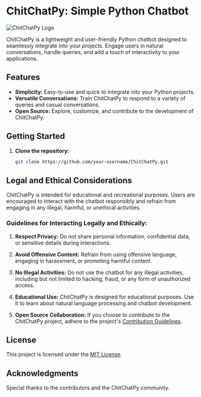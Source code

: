 # ChitChatPy: Simple Python Chatbot

![ChitChatPy Logo](link-to-logo.png) <!-- Add a logo or any relevant image -->

ChitChatPy is a lightweight and user-friendly Python chatbot designed to seamlessly integrate into your projects. Engage users in natural conversations, handle queries, and add a touch of interactivity to your applications.

## Features

- **Simplicity:** Easy-to-use and quick to integrate into your Python projects.
- **Versatile Conversations:** Train ChitChatPy to respond to a variety of queries and casual conversations.
- **Open Source:** Explore, customize, and contribute to the development of ChitChatPy.

## Getting Started

1. **Clone the repository:**
   ```bash
   git clone https://github.com/your-username/ChitChatPy.git
## Legal and Ethical Considerations

ChitChatPy is intended for educational and recreational purposes. Users are encouraged to interact with the chatbot responsibly and refrain from engaging in any illegal, harmful, or unethical activities.

### Guidelines for Interacting Legally and Ethically:

1. **Respect Privacy:** Do not share personal information, confidential data, or sensitive details during interactions.

2. **Avoid Offensive Content:** Refrain from using offensive language, engaging in harassment, or promoting harmful content.

3. **No Illegal Activities:** Do not use the chatbot for any illegal activities, including but not limited to hacking, fraud, or any form of unauthorized access.

4. **Educational Use:** ChitChatPy is designed for educational purposes. Use it to learn about natural language processing and chatbot development.

5. **Open Source Collaboration:** If you choose to contribute to the ChitChatPy project, adhere to the project's [Contribution Guidelines](CONTRIBUTING.md).

## License

This project is licensed under the [MIT License](LICENSE).

## Acknowledgments

Special thanks to the contributors and the ChitChatPy community.
